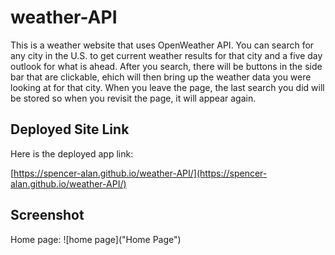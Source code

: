 # weather-API
This is a weather website that uses OpenWeather API. You can search for any city in the U.S. to get current weather results for that city and a five day outlook for what is ahead. After you search, there will be buttons in the side bar that are clickable, ehich will then bring up the weather data you were looking at for that city. When you leave the page, the last search you did will be stored so when you revisit the page, it will appear again.

## Deployed Site Link

Here is the deployed app link:

[https://spencer-alan.github.io/weather-API/](https://spencer-alan.github.io/weather-API/)

## Screenshot

Home page:
![home page]("Home Page")
